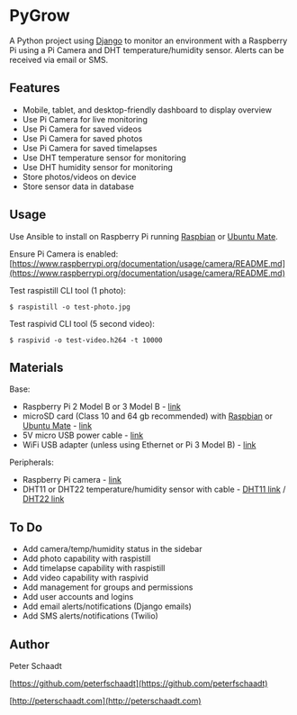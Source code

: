 PyGrow
======

A Python project using [Django](https://www.djangoproject.com) to monitor an environment with a Raspberry Pi using a Pi Camera and DHT temperature/humidity sensor. Alerts can be received via email or SMS.


Features
--------

- Mobile, tablet, and desktop-friendly dashboard to display overview
- Use Pi Camera for live monitoring
- Use Pi Camera for saved videos
- Use Pi Camera for saved photos
- Use Pi Camera for saved timelapses
- Use DHT temperature sensor for monitoring
- Use DHT humidity sensor for monitoring
- Store photos/videos on device
- Store sensor data in database


Usage
-----

Use Ansible to install on Raspberry Pi running [Raspbian](https://www.raspberrypi.org/downloads/raspbian) or [Ubuntu Mate](https://ubuntu-mate.org/raspberry-pi).

Ensure Pi Camera is enabled:
[https://www.raspberrypi.org/documentation/usage/camera/README.md](https://www.raspberrypi.org/documentation/usage/camera/README.md)

Test raspistill CLI tool (1 photo):
```
$ raspistill -o test-photo.jpg
```

Test raspivid CLI tool (5 second video):
```
$ raspivid -o test-video.h264 -t 10000
```


Materials
---------

Base:

- Raspberry Pi 2 Model B or 3 Model B - [link](https://smile.amazon.com/Raspberry-Pi-Model-Project-Board/dp/B00T2U7R7I)
- microSD card (Class 10 and 64 gb recommended) with [Raspbian](https://www.raspberrypi.org/downloads/raspbian) or [Ubuntu Mate](https://ubuntu-mate.org/raspberry-pi) - [link](https://smile.amazon.com/SanDisk-MicroSDHC-Standard-Packaging-SDSDQUAN-008G-G4A/dp/B00M55C0VU)
- 5V micro USB power cable - [link](https://smile.amazon.com/JBtek-Raspberry-Micro-Cable-Switch/dp/B00JU24Z3W)
- WiFi USB adapter (unless using Ethernet or Pi 3 Model B) - [link](https://smile.amazon.com/Edimax-EW-7811Un-150Mbps-Raspberry-Supports/dp/B003MTTJOY)

Peripherals:

- Raspberry Pi camera - [link](https://smile.amazon.com/gp/product/B00E1GGE40)
- DHT11 or DHT22 temperature/humidity sensor with cable - [DHT11 link](https://smile.amazon.com/uxcell-Sensitivity-Temperature-Humidity-20-90%25RH/dp/B00BXWUWRA) / [DHT22 link](https://smile.amazon.com/CHENBO-Digital-Temperature-Humidity-Sensor/dp/B014SMNBJC)


To Do
-----

- Add camera/temp/humidity status in the sidebar
- Add photo capability with raspistill
- Add timelapse capability with raspistill
- Add video capability with raspivid
- Add management for groups and permissions
- Add user accounts and logins
- Add email alerts/notifications (Django emails)
- Add SMS alerts/notifications (Twilio)


Author
------

Peter Schaadt

[https://github.com/peterfschaadt](https://github.com/peterfschaadt)

[http://peterschaadt.com](http://peterschaadt.com)
